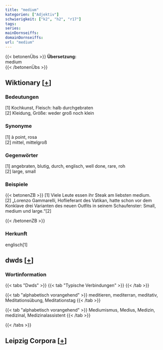 ```yaml
---
title: "medium"
kategorien: ["Adjektiv"]
schwierigkeit: ["k2", "h2", "r17"]
tags:
series:
mainDornseiffs:
domainDornseiffs:
url: "medium"
---
```


{{< betonenÜbs >}}
**Übersetzung:**  
medium  
{{< /betonenÜbs >}}

## Wiktionary [[+](https://de.wiktionary.org/wiki/medium)]

### Bedeutungen
[1] Kochkunst, Fleisch: halb durchgebraten  
[2] Kleidung, Größe: weder groß noch klein  

### Synonyme
[1] à point, rosa  
[2] mittel, mittelgroß  

### Gegenwörter
[1] angebraten, blutig, durch, englisch, well done, rare, roh  
[2] large, small  

### Beispiele
{{< betonenZB >}}
[1] Viele Leute essen ihr Steak am liebsten medium.  
[2] „Lorenzo Gammarelli, Hoflieferant des Vatikan, hatte schon vor dem Konklave drei Varianten des neuen Outfits in seinem Schaufenster: Small, medium und large.“[2]  

{{< /betonenZB >}}
### Herkunft
englisch[1]  



## dwds [[+](https://www.dwds.de/wb/medium)]

### Wortinformation
{{< tabs "Dwds" >}}
{{< tab "Typische Verbindungen" >}}
{{< /tab >}}

{{< tab "alphabetisch vorangehend" >}}
meditieren, mediterran, meditativ, Meditationsübung, Meditationstag
{{< /tab >}}

{{< tab "alphabetisch vorangehend" >}}
Mediumismus, Medius, Medizin, medizinal, Medizinalassistent
{{< /tab >}}

{{< /tabs >}}

## Leipzig Corpora [[+](https://corpora.uni-leipzig.de/en/res?word=medium&corpusId=deu_newscrawl-public_2018)]

